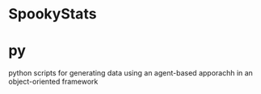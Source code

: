 # SpookyStats


# py
python scripts for generating data using an agent-based apporachh in an object-oriented framework